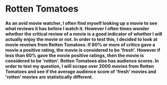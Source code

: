 # Rotten Tomatoes

#### As an avid movie watcher, I often find myself looking up a movie to see what reviews it has before I watch it. However I often times wonder whether the critical review of a movie is a good indicator of whether I will actually enjoy the movie or not. In order to test this, I decided to look at movie reveiws from Rotten Tomatoes. If 60% or more of critics gave a movie a positive rating, the movie is considered to be 'fresh'. However if less than 60% gave the movie positive ratings, then the movie is considered to be 'rotten'. Rotten Tomatoes also has audience scores. In order to test my question, I will scrape over 2000 movies from Rotten Tomatoes and see if the average audience score of 'fresh' movies and 'rotten' movies are statistically different. 